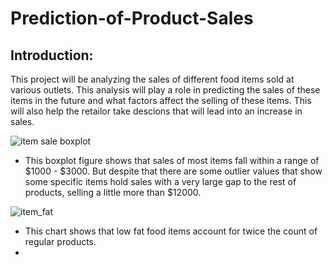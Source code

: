 # Prediction-of-Product-Sales
## Introduction: 
This project will be analyzing the sales of different food items sold at various outlets. This analysis will play a role in predicting the sales of these items in the future and what factors affect the selling of these items. This will also help the retailor take descions that will lead into an increase in sales.


![item sale boxplot](https://github.com/ElhamIsm/Prediction-of-Product-Sales/assets/127137949/e80e03f4-fe3e-45bd-a6bf-66028d711e8f)

- This boxplot figure shows that sales of most items fall within a range of $1000 - $3000. But despite that there are some outlier values that show some specific items hold sales with a very large gap to the rest of products, selling a little more than $12000.

![item_fat](https://github.com/ElhamIsm/Prediction-of-Product-Sales/assets/127137949/23b6a604-90a8-4d2e-aaeb-e5043761f4f3)

- This chart shows that low fat food items account for twice the count of regular products.
- 
